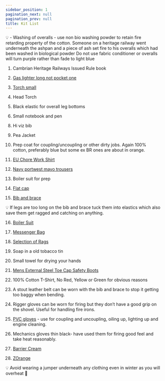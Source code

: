 ```yaml
---
sidebar_position: 1
pagination_next: null
pagination_prev: null
title: Kit List
---
```


💡  - Washing of overalls - use non bio washing powder to retain fire retarding property of the cotton. Someone on a heritage railway went underneath the ashpan and a piece of ash set fire to his overalls which had been washed in biological powder Do not use fabric conditioner or overalls will turn purple rather than fade to light blue

1. Cambrian Heritage Railways Issued Rule book
    
2. [Gas lighter long not pocket one](https://www.ebay.co.uk/itm/164145142993?var=463770743137)
    
3. [Torch small](https://www.ebay.co.uk/itm/363462580024?mkcid=16&mkevt=1&mkrid=711-127632-2357-0&ssspo=m5i-h0ttryo&sssrc=2349624&ssuid=qquvTs-2QpG&var=&widget_ver=artemis&media=FB_MSG&fbclid=IwAR3RoxvSczar9Ope81t5tNLaUeqClm8zT6HqM6ITmo09VQYI47-BmdyiH0A)
    
4. Head Torch
    
5. Black elastic for overall leg bottoms
    
6. Small notebook and pen
    
<!-- 7. Eating irons -->
    
8. Hi viz bib
    
9. Pea Jacket
    
10. Prep coat for coupling/uncoupling or other dirty jobs. Again 100% cotton, preferably blue but some ex BR ones are about in orange.
    
11. [EU Chore Work Shirt](https://www.ebay.co.uk/itm/385270404913)
    
12. [Navy portwest mayo trousers](https://www.ebay.co.uk/itm/144391131612)
    
13. Boiler suit for prep
    
14. [Flat cap](https://www.ebay.co.uk/itm/394305088491?var=662823385530)
    
15. [Bib and brace](https://www.ebay.co.uk/itm/175360043614?mkcid=16&mkevt=1&mkrid=711-127632-2357-0&ssspo=WzR_Bji5QYm&sssrc=2349624&ssuid=qquvTs-2QpG&var=&widget_ver=artemis&media=FB_MSG)    

💡 If legs are too long on the bib and brace tuck them into elastics which also save them get ragged and catching on anything.
    
16.  [Boiler Suit](https://www.armyandworkwear.com/click-cotton-drill-boilersuit-in-navy-blue/)
    
17.  [Messenger Bag](https://www.ebay.co.uk/itm/175479388820?var=474794523415)
    
18.  [Selection of Rags](https://www.ebay.co.uk/itm/144243799909?var=443547967335)
    
19.  Soap in a old tobacco tin
    
20.  Small towel for drying your hands
    
21.  [Mens External Steel Toe Cap Safety Boots](https://www.ebay.co.uk/itm/370803360514?mkcid=16&mkevt=1&mkrid=711-127632-2357-0&ssspo=IRWfoMJfSTq&sssrc=2349624&ssuid=qquvTs-2QpG&var=640082255527&widget_ver=artemis&media=FB_MSG)
    
22.  100% Cotton T-Shirt, No Red, Yellow or Green for obvious reasons
    
23. A stout leather belt can be worn with the bib and brace to stop it getting too baggy when bending.
    
24. Rigger gloves can be worn for firing but they don’t have a good grip on the shovel. Useful for handling fire irons.
    
25. [PVC gloves](https://www.toolstation.com/pvc-knit-wrist-gloves/p44494) - use for coupling and uncoupling, oiling up, lighting up and engine cleaning.   
    
26. Mechanics gloves thin black- have used them for firing good feel and take heat reasonably.
    
27. [Barrier Cream](https://www.ebay.co.uk/itm/225219854398?var=524157679613)
    
28. [ZOrange](https://www.ebay.co.uk/itm/284867646218)

💡 Avoid wearing a jumper underneath any clothing even in winter as you will overheat 🥵